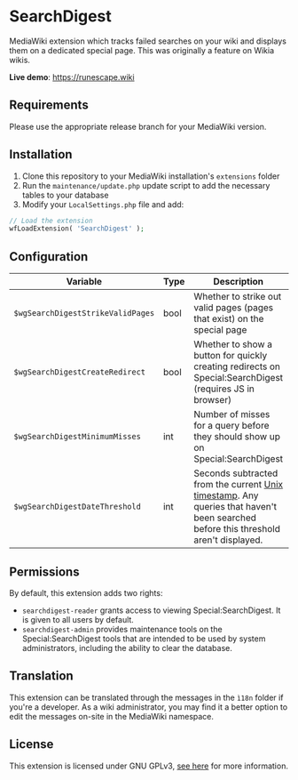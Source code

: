 # SearchDigest
MediaWiki extension which tracks failed searches on your wiki and displays them on a dedicated special page. This was originally a feature on Wikia wikis.

**Live demo**: https://runescape.wiki

## Requirements
Please use the appropriate release branch for your MediaWiki version.

## Installation

1. Clone this repository to your MediaWiki installation's `extensions` folder
2. Run the `maintenance/update.php` update script to add the necessary tables to your database
3. Modify your `LocalSettings.php` file and add:

```php
// Load the extension
wfLoadExtension( 'SearchDigest' );
```

## Configuration
| Variable | Type | Description | Default |
| --- | --- | --- | --- |
| `$wgSearchDigestStrikeValidPages` | bool | Whether to strike out valid pages (pages that exist) on the special page | `true`
| `$wgSearchDigestCreateRedirect` | bool | Whether to show a button for quickly creating redirects on Special:SearchDigest (requires JS in browser) | `true`
| `$wgSearchDigestMinimumMisses` | int | Number of misses for a query before they should show up on Special:SearchDigest | `10`
| `$wgSearchDigestDateThreshold` | int | Seconds subtracted from the current [Unix timestamp](https://en.wikipedia.org/wiki/Unix_time). Any queries that haven't been searched before this threshold aren't displayed. | `604800` (1 week)

## Permissions
By default, this extension adds two rights:

* `searchdigest-reader` grants access to viewing Special:SearchDigest. It is given to all users by default.
* `searchdigest-admin` provides maintenance tools on the Special:SearchDigest tools that are intended to be used by system administrators, including the ability to clear the database.

## Translation
This extension can be translated through the messages in the `ì18n` folder if you're a developer. As a wiki administrator, you may find it a better option to edit the messages on-site in the MediaWiki namespace.

## License
This extension is licensed under GNU GPLv3, [see here](LICENSE) for more information.
